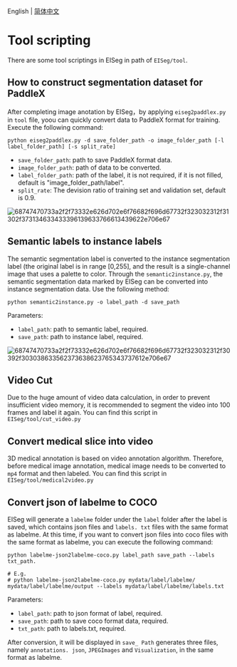 English | [简体中文](tools.md)

# Tool scripting

There are some tool scriptings in EISeg in path of `EISeg/tool`.

## How to construct segmentation dataset for PaddleX

After completing image anotation by EISeg，by applying `eiseg2paddlex.py` in `tool` file, yoou can quickly convert data to PaddleX format for training. Execute the following command:

```
python eiseg2paddlex.py -d save_folder_path -o image_folder_path [-l label_folder_path] [-s split_rate]
```


- `save_folder_path`: path to save PaddleX format data.
- `image_folder_path`: path of data to be converted.
- `label_folder_path`:  path of the label, it is not required, if it is not filled, default is "image_folder_path/label".
- `split_rate`: The devision ratio of training set and validation set, default is 0.9.

![68747470733a2f2f73332e626d702e6f76682f696d67732f323032312f31302f373134633433396139633766613439622e706e67](https://user-images.githubusercontent.com/71769312/141392744-f1a27774-2714-43a2-8808-2fc14a5a6b5a.png)

## Semantic labels to instance labels

The semantic segmentation label is converted to the instance segmentation label (the original label is in range \[0,255\], and the result is a single-channel image that uses a palette to color. Through the `semantic2instance.py`, the semantic segmentation data marked by EISeg can be converted into instance segmentation data. Use the following method:

``` shell
python semantic2instance.py -o label_path -d save_path
```

Parameters:

- `label_path`: path to semantic label, required.
- `save_path`: path to instance label, required.

![68747470733a2f2f73332e626d702e6f76682f696d67732f323032312f30392f303038633562373638623765343737612e706e67](https://user-images.githubusercontent.com/71769312/141392781-d99ec177-f445-4336-9ab2-0ba7ae75d664.png)

## Video Cut

Due to the huge amount of video data calculation, in order to prevent insufficient video memory, it is recommended to segment the video into 100 frames and label it again. You can find this script in `EISeg/tool/cut_video.py`

## Convert medical slice into video

3D medical annotation is based on video annotation algorithm. Therefore, before medical image annotation, medical image needs to be converted to `mp4` format and then labeled. You can find this script in `EISeg/tool/medical2video.py`

## Convert json of labelme to COCO

EISeg will generate a `labelme` folder under the `label` folder after the label is saved, which contains json files and `labels. txt` files with the same format as labelme. At this time, if you want to convert json files into coco files with the same format as labelme, you can execute the following command:

```shell
python labelme-json2labelme-coco.py label_path save_path --labels txt_path.

# E.g.
# python labelme-json2labelme-coco.py mydata/label/labelme/ mydata/label/labelme/output --labels mydata/label/labelme/labels.txt
```

Parameters:

- `label_path`: path to json format of label, required.
- `save_path`: path to save coco format data, required.
- `txt_path`: path to labels.txt, required.

After conversion, it will be displayed in `save_ Path` generates three files, namely `annotations. json`, `JPEGImages` and `Visualization`, in the same format as labelme.